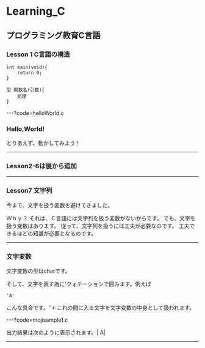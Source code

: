# Learning_C
プログラミング教育C言語
---
### Lesson 1 C言語の構造
```
int main(void){
    return 0;
}
```
```
型 関数名(引数){
    処理
}
```
---?code=helloWorld.c

### Hello,World!
とりあえず、動かしてみよう！

---
### Lesson2-6は後から追加
---
### Lesson7 文字列

今まで、文字を扱う変数を避けてきました。

Ｗｈｙ？
それは、Ｃ言語には文字列を扱う変数がないからです。
でも、文字を扱う変数はあります。
従って、文字列を扱うには工夫が必要なのです。
工夫できるほどの知識が必要となるのです。

---
### 文字変数

文字変数の型はcharです。

そして、文字を表す為に'クォテーションで囲みます。例えば
```
'A'
```
こんな具合です。''←これの間に入る文字を文字変数の中身として扱われます。

---?code=mojisample1.c

出力結果は次のように表示されます。|
A|

---

